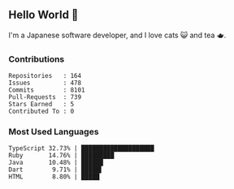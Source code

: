 ## Hello World 👋

I'm a Japanese software developer, and I love cats 😺 and tea 🫖.

### Contributions

    Repositories   : 164
    Issues         : 478
    Commits        : 8101
    Pull-Requests  : 739
    Stars Earned   : 5
    Contributed To : 0

### Most Used Languages

    TypeScript 32.73% | ████████████████████
    Ruby       14.76% | █████████
    Java       10.48% | ██████
    Dart        9.71% | █████▌
    HTML        8.80% | █████
